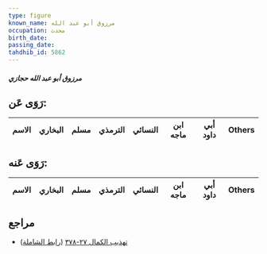```yaml
---
type: figure
known_name: مرزوق أبو عبد الله
occupation: محدث
birth_date:
passing_date:
tahdhib_id: 5862
---
```

##### مرزوق أبو عبد الله حجازي

## رَوَى عَن:
| الاسم | البخاري | مسلم | الترمذي | النسائي | ابن ماجه | أبي داود | Others |
| ----- | ------- | ---- | ------- | ------- | -------- | -------- | ------ |
## رَوَى عَنه:
| الاسم | البخاري | مسلم | الترمذي | النسائي | ابن ماجه | أبي داود | Others |
| ----- | ------- | ---- | ------- | ------- | -------- | -------- | ------ |
## مراجع
- [تهذيب الكمال ٢٧-٣٧٨](obsidian://open?vault=Tahdhib-al-Kamal&file=Figures/٥٨٦٢-مرزوق%20أبو%20عبد%20الله%20حجازي) ([رابط الشاملة](https://shamela.ws/book/3722/14767))